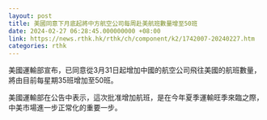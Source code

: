 ```yaml
---
layout: post
title: 美國同意下月底起將中方航空公司每周赴美航班數量增至50班
date: 2024-02-27 06:28:45.000000000 +08:00
link: https://news.rthk.hk/rthk/ch/component/k2/1742007-20240227.htm
categories: rthk
---
```


美國運輸部宣布，已同意從3月31日起增加中國的航空公司飛往美國的航班數量，將由目前每星期35班增加至50班。

美國運輸部在公告中表示，這次批准增加航班，是在今年夏季運輸旺季來臨之際，中美市場進一步正常化的重要一步。
